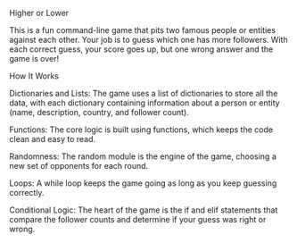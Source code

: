 Higher or Lower

This is a fun command-line game that pits two famous people or entities against each other. Your job is to guess which one has more followers. With each correct guess, your score goes up, but one wrong answer and the game is over!

How It Works

Dictionaries and Lists: The game uses a list of dictionaries to store all the data, with each dictionary containing information about a person or entity (name, description, country, and follower count).

Functions: The core logic is built using functions, which keeps the code clean and easy to read.

Randomness: The random module is the engine of the game, choosing a new set of opponents for each round.

Loops: A while loop keeps the game going as long as you keep guessing correctly.

Conditional Logic: The heart of the game is the if and elif statements that compare the follower counts and determine if your guess was right or wrong.
